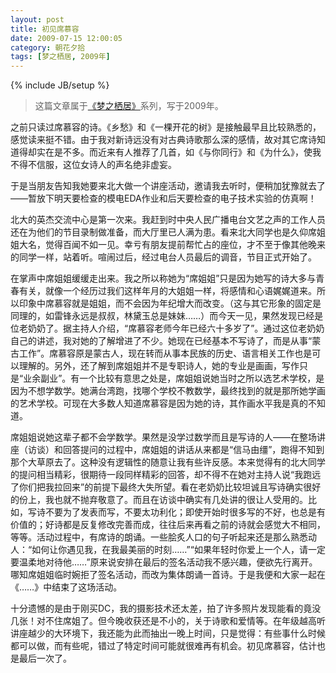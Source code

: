 ```yaml
---
layout: post
title: 初见席慕容
date: 2009-07-15 12:00:05
category: 朝花夕拾
tags: [梦之栖居, 2009年]
---
```

{% include JB/setup %}

> 这篇文章属于[《梦之栖居》](/posts/where-the-dreams-reside/)系列，写于2009年。
	
<!--more-->

之前只读过席慕容的诗。《乡愁》和《一棵开花的树》是接触最早且比较熟悉的，感觉读来挺不错。由于我对新诗远没有对古典诗歌那么深的感情，故对其它席诗知道得却实在是不多。而近来有人推荐了几首，如《与你同行》和《为什么》，使我不得不信服，这位女诗人的声名绝非虚妄。

于是当朋友告知我她要来北大做一个讲座活动，邀请我去听时，便稍加犹豫就去了——暂放下明天要检查的模电EDA作业和后天要检查的电子技术实验的仿真啊！

北大的英杰交流中心是第一次来。我赶到时中央人民广播电台文艺之声的工作人员还在为他们的节目录制做准备，而大厅里已人满为患。看来北大同学也是久仰席姐姐大名，觉得百闻不如一见。幸亏有朋友提前帮忙占的座位，才不至于像其他晚来的同学一样，站着听。喧闹过后，经过电台人员最后的调音，节目正式开始了。

在掌声中席姐姐缓缓走出来。我之所以称她为“席姐姐”只是因为她写的诗大多与青春有关，就像一个经历过我们这样年月的大姐姐一样，将感情和心语娓娓道来。所以印象中席慕容就是姐姐，而不会因为年纪增大而改变。（这与其它形象的固定是同理的，如雷锋永远是叔叔，林黛玉总是妹妹……）而今天一见，果然发现已经是位老奶奶了。据主持人介绍，“席慕容老师今年已经六十多岁了”。通过这位老奶奶自己的讲述，我对她的了解增进了不少。她现在已经基本不写诗了，而是从事“蒙古工作”。席慕容原是蒙古人，现在转而从事本民族的历史、语言相关工作也是可以理解的。另外，还了解到席姐姐并不是专职诗人，她的专业是画画，写作只是“业余副业”。有一个比较有意思之处是，席姐姐说她当时之所以选艺术学校，是因为不想学数学。她满台湾跑，找哪个学校不教数学，最终找到的就是那所她学画的艺术学校。可现在大多数人知道席慕容是因为她的诗，其作画水平我是真的不知道。

席姐姐说她这辈子都不会学数学。果然是没学过数学而且是写诗的人——在整场讲座（访谈）和回答提问的过程中，席姐姐的讲话从来都是“信马由缰”，跑得不知到那个大草原去了。这种没有逻辑性的随意让我有些许反感。本来觉得有的北大同学的提问相当精彩，很期待一段同样精彩的回答，却不得不在她对主持人说“我跑远了你们把我拉回来”的前提下最终大失所望。看在老奶奶比较坦诚且写诗确实很好的份上，我也就不抛弃敬意了。而且在访谈中确实有几处讲的很让人受用的。比如，写诗不要为了发表而写，不要太功利化；即使开始时很多写的不好，也总是有价值的；好诗都是反复修改完善而成，往往后来再看之前的诗就会感觉大不相同，等等。活动过程中，有席诗的朗诵。一些脍炙人口的句子听起来还是那么熟悉动人：“如何让你遇见我，在我最美丽的时刻……”“如果年轻时你爱上一个人，请一定要温柔地对待他……”原来说安排在最后的签名活动我不感兴趣，便欲先行离开。哪知席姐姐临时婉拒了签名活动，而改为集体朗诵一首诗。于是我便和大家一起在《……》中结束了这场活动。

十分遗憾的是由于刚买DC，我的摄影技术还太差，拍了许多照片发现能看的竟没几张！对不住席姐了。但今晚收获还是不小的，关于诗歌和爱情等。在年级越高听讲座越少的大环境下，我还能为此而抽出一晚上时间，只是觉得：有些事什么时候都可以做，而有些呢，错过了特定时间可能就很难再有机会。初见席慕容，估计也是最后一次了。